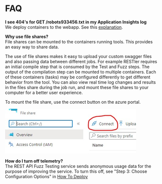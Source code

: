 # FAQ

**I see 404's for GET /robots933456.txt in my Application Insights log**
</br>We deploy containers to the webapp. See this [explanation](https://docs.microsoft.com/en-us/azure/app-service/containers/configure-custom-container#robots933456-in-logs).

**Why use file shares?**
</br>File shares can be mounted to the containers running tools. This provides an easy way to share data.

The use of file shares makes it easy to upload your custom swagger files and also passing data between different jobs. For example RESTler requires an initial compile step that is consumed by the Test and Fuzz steps. The output of the compilation step can be mounted to multiple containers. Each of these containers (tasks) may be configured differently to get different behavior from the tool. You can also view real time log changes and results in the files share during the job run, 
and mount these file shares to your computer for a better user experience. 

To mount the file share, use the connect button on the azure portal.

![Connect File Share Image](images/mount_file_share.jpg)

**How do I turn off telemetry?**
</br>The REST API Fuzz Testing service sends anonymous usage data for the purpose of improving the
service. To turn this off, see "Step 3: Choose Configuration Options" in [How To Deploy](how-to-deploy.md)
